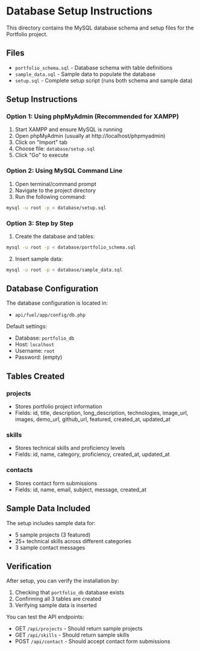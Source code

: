 # Database Setup Instructions

This directory contains the MySQL database schema and setup files for the Portfolio project.

## Files

- `portfolio_schema.sql` - Database schema with table definitions
- `sample_data.sql` - Sample data to populate the database
- `setup.sql` - Complete setup script (runs both schema and sample data)

## Setup Instructions

### Option 1: Using phpMyAdmin (Recommended for XAMPP)

1. Start XAMPP and ensure MySQL is running
2. Open phpMyAdmin (usually at http://localhost/phpmyadmin)
3. Click on "Import" tab
4. Choose file: `database/setup.sql`
5. Click "Go" to execute

### Option 2: Using MySQL Command Line

1. Open terminal/command prompt
2. Navigate to the project directory
3. Run the following command:
```bash
mysql -u root -p < database/setup.sql
```

### Option 3: Step by Step

1. Create the database and tables:
```bash
mysql -u root -p < database/portfolio_schema.sql
```

2. Insert sample data:
```bash
mysql -u root -p < database/sample_data.sql
```

## Database Configuration

The database configuration is located in:
- `api/fuel/app/config/db.php`

Default settings:
- Database: `portfolio_db`
- Host: `localhost`
- Username: `root`
- Password: (empty)

## Tables Created

### projects
- Stores portfolio project information
- Fields: id, title, description, long_description, technologies, image_url, images, demo_url, github_url, featured, created_at, updated_at

### skills
- Stores technical skills and proficiency levels
- Fields: id, name, category, proficiency, created_at, updated_at

### contacts
- Stores contact form submissions
- Fields: id, name, email, subject, message, created_at

## Sample Data Included

The setup includes sample data for:
- 5 sample projects (3 featured)
- 25+ technical skills across different categories
- 3 sample contact messages

## Verification

After setup, you can verify the installation by:
1. Checking that `portfolio_db` database exists
2. Confirming all 3 tables are created
3. Verifying sample data is inserted

You can test the API endpoints:
- GET `/api/projects` - Should return sample projects
- GET `/api/skills` - Should return sample skills
- POST `/api/contact` - Should accept contact form submissions